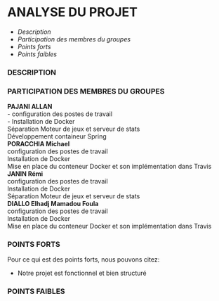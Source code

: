 # <H1>ANALYSE DU PROJET</H1>
- *Description*
- *Participation des membres du groupes*
- *Points forts*
- *Points faibles*

### DESCRIPTION

### PARTICIPATION DES MEMBRES DU GROUPES

  <strong> PAJANI ALLAN </strong></br>
            - configuration  des postes de travail</br>
            - Installation de Docker</br>
            Séparation Moteur de jeux et serveur de stats</br>
            Développement containeur Spring</br>
  <strong>PORACCHIA Michael</strong></br>
            configuration  des postes de travail</br>
            Installation de Docker</br>
            Mise en place du conteneur Docker et son implémentation dans Travis</br>
  <strong>JANIN Rémi</strong></br>
            configuration  des postes de travail</br>
            Installation de Docker</br>
            Séparation Moteur de jeux et serveur de stats</br>
   <strong> DIALLO Elhadj Mamadou Foula </strong></br>
            configuration des postes de travail </br>
            Installation de Docker </br>
            Mise en place du conteneur Docker et son implémentation dans Travis </br>

### POINTS FORTS 
   Pour ce qui est des points forts, nous pouvons citez: 
   - Notre projet est fonctionnel et bien structuré
 

### POINTS FAIBLES


